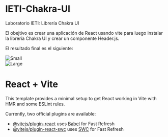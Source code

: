 # IETI-Chakra-UI
Laboratorio IETI: Librería Chakra UI

El obejtivo es crear una aplicación de React usando vite para luego instalar la librería Chakra UI y crear un componente Header.js.

El resultado final es el siguiente:

![Small](https://github.com/An6ie02/IETI-Chakra-UI/assets/100453879/97294388-5406-4909-ba46-236cf9376703)\
![Large](https://github.com/An6ie02/IETI-Chakra-UI/assets/100453879/f803bcdc-2130-4af5-84cf-71028c968d8e)

# React + Vite

This template provides a minimal setup to get React working in Vite with HMR and some ESLint rules.

Currently, two official plugins are available:

- [@vitejs/plugin-react](https://github.com/vitejs/vite-plugin-react/blob/main/packages/plugin-react/README.md) uses [Babel](https://babeljs.io/) for Fast Refresh
- [@vitejs/plugin-react-swc](https://github.com/vitejs/vite-plugin-react-swc) uses [SWC](https://swc.rs/) for Fast Refresh

